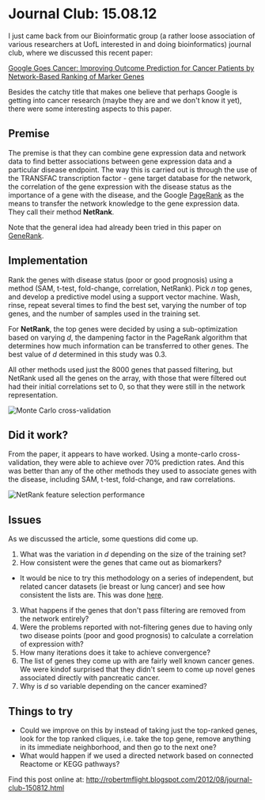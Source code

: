 # Journal Club: 15.08.12

I just came back from our Bioinformatic group (a rather loose association of various
researchers at UofL interested in and doing bioinformatics) journal club, where we 
discussed this recent paper:

[Google Goes Cancer: Improving Outcome Prediction for Cancer Patients by Network-Based Ranking of Marker Genes][ggc_link]

Besides the catchy title that makes one believe that perhaps Google is getting into
cancer research (maybe they are and we don't know it yet), there were some interesting
aspects to this paper. 

## Premise

The premise is that they can combine gene expression data and network data to find 
better associations between gene expression data and a particular disease endpoint.
The way this is carried out is through the use of the TRANSFAC transcription factor -
gene target database for the network, the correlation of the gene expression with
the disease status as the importance of a gene with the disease, and the Google
[PageRank][pLink] as the means to transfer the network knowledge to the gene expression
data. They call their method **NetRank**. 

Note that the general idea had already been tried in this paper on [GeneRank][gRankLink].

## Implementation

Rank the genes with disease status (poor or good prognosis) using a method (SAM,
t-test, fold-change, correlation, NetRank). Pick *n* top genes, and develop a
predictive model using a support vector machine. Wash, rinse, repeat several times
to find the best set, varying the number of top genes, and the number of samples used
in the training set.

For **NetRank**, the top genes were decided by using a sub-optimization based on
varying *d*, the dampening factor in the PageRank algorithm that determines how
much information can be transferred to other genes. The best value of *d* determined
in this study was 0.3.

All other methods used just the 8000 genes that passed filtering, but NetRank used
all the genes on the array, with those that were filtered out had their initial
correlations set to 0, so that they were still in the network representation.

![Monte Carlo cross-validation](http://www.ploscompbiol.org/article/fetchObject.action?uri=info:doi/10.1371/journal.pcbi.1002511.g001&representation=PNG_I)

## Did it work?

From the paper, it appears to have worked. Using a monte-carlo cross-validation,
they were able to achieve over 70% prediction rates. And this was better than any
of the other methods they used to associate genes with the disease, including SAM,
t-test, fold-change, and raw correlations.

![NetRank feature selection performance](http://www.ploscompbiol.org/article/fetchObject.action?uri=info:doi/10.1371/journal.pcbi.1002511.g002&representation=PNG_I)

## Issues

As we discussed the article, some questions did come up.

 1. What was the variation in *d* depending on the size of the training set?
 2. How consistent were the genes that came out as biomarkers?
   * It would be nice to try this methodology on a series of independent, but
related cancer datasets (ie breast or lung cancer) and see how consistent the lists
are. This was done [here][wuLink].
 3. What happens if the genes that don't pass filtering are removed from the network
entirely?
 4. Were the problems reported with not-filtering genes due to having only two
disease points (poor and good prognosis) to calculate a correlation of expression 
 with?
 5. How many iterations does it take to achieve convergence?
 6. The list of genes they come up with are fairly well known cancer genes. We
were kindof surprised that they didn't seem to come up novel genes associated
directly with pancreatic cancer.
 7. Why is *d* so variable depending on the cancer examined?

## Things to try

 * Could we improve on this by instead of taking just the top-ranked genes, look for 
 the top ranked cliques, i.e. take the top gene, remove anything in its immediate
 neighborhood, and then go to the next one?
 * What would happen if we used a directed network based on connected Reactome
 or KEGG pathways?

Find this post online at: http://robertmflight.blogspot.com/2012/08/journal-club-150812.html
           

[ggc_link]: http://www.ploscompbiol.org/article/info%3Adoi%2F10.1371%2Fjournal.pcbi.1002511
[pLink]: http://en.wikipedia.org/wiki/PageRank
[gRankLink]: http://dx.doi.org/10.1186/1471-2105-6-233
[wuLink]: http://www.biomedcentral.com/1471-2105/13/182/abstract